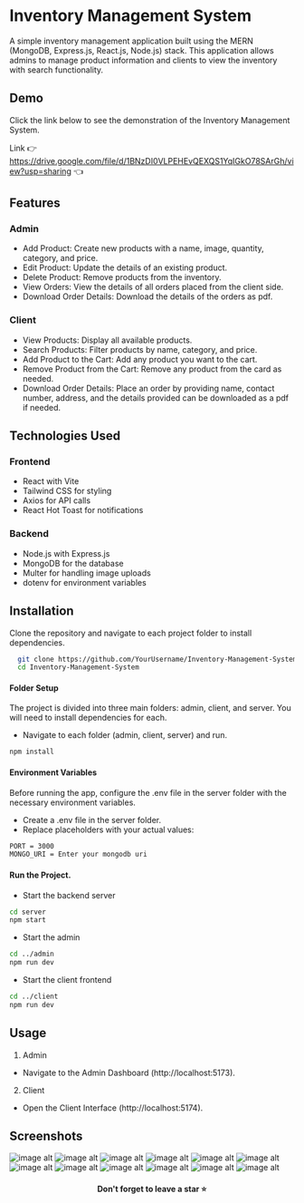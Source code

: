 # Inventory Management System

A simple inventory management application built using the MERN (MongoDB, Express.js, React.js, Node.js) stack. This application allows admins to manage product information and clients to view the inventory with search functionality.


## Demo

Click the link below to see the demonstration of the Inventory Management System.

Link 👉 https://drive.google.com/file/d/1BNzDI0VLPEHEvQEXQS1YqIGkO78SArGh/view?usp=sharing 👈


## Features

### Admin
- Add Product: Create new products with a name, image, quantity, category, and price.
- Edit Product: Update the details of an existing product.
- Delete Product: Remove products from the inventory.
- View Orders: View the details of all orders placed from the client side.
- Download Order Details: Download the details of the orders as pdf.

### Client
- View Products: Display all available products.
- Search Products: Filter products by name, category, and price.
- Add Product to the Cart: Add any product you want to the cart.
- Remove Product from the Cart: Remove any product from the card as needed.
- Download Order Details: Place an order by providing name, contact number, address, and the details provided can be downloaded as a pdf if needed.


## Technologies Used

### Frontend
- React with Vite
- Tailwind CSS for styling
- Axios for API calls
- React Hot Toast for notifications

### Backend
- Node.js with Express.js
- MongoDB for the database
- Multer for handling image uploads
- dotenv for environment variables


## Installation

Clone the repository and navigate to each project folder to install dependencies.
```bash
  git clone https://github.com/YourUsername/Inventory-Management-System.git
  cd Inventory-Management-System
```
#### Folder Setup
The project is divided into three main folders: admin, client, and server. You will need to install dependencies for each.
- Navigate to each folder (admin, client, server) and run.
```bash
npm install
```
#### Environment Variables
Before running the app, configure the .env file in the server folder with the necessary environment variables.
- Create a .env file in the server folder.
- Replace placeholders with your actual values:
```bash
PORT = 3000
MONGO_URI = Enter your mongodb uri
```
#### Run the Project.
- Start the backend server
```bash
cd server
npm start
```
- Start the admin
```bash
cd ../admin
npm run dev
```
- Start the client frontend
```bash
cd ../client
npm run dev
```


## Usage
1. Admin
- Navigate to the Admin Dashboard (http://localhost:5173).
2. Client
- Open the Client Interface (http://localhost:5174).


## Screenshots

![image alt](https://github.com/MrTharinduDasantha/Inventory-Management-System/blob/fe953d03bdc51c85b13a3fa574537fab09912c69/Img%20-%201.png)
![image alt](https://github.com/MrTharinduDasantha/Inventory-Management-System/blob/fe953d03bdc51c85b13a3fa574537fab09912c69/Img%20-%202.png)
![image alt](https://github.com/MrTharinduDasantha/Inventory-Management-System/blob/fe953d03bdc51c85b13a3fa574537fab09912c69/Img%20-%203.png)
![image alt](https://github.com/MrTharinduDasantha/Inventory-Management-System/blob/fe953d03bdc51c85b13a3fa574537fab09912c69/Img%20-%204.png)
![image alt](https://github.com/MrTharinduDasantha/Inventory-Management-System/blob/fe953d03bdc51c85b13a3fa574537fab09912c69/Img%20-%205.png)
![image alt](https://github.com/MrTharinduDasantha/Inventory-Management-System/blob/fe953d03bdc51c85b13a3fa574537fab09912c69/Img%20-%206.png)
![image alt](https://github.com/MrTharinduDasantha/Inventory-Management-System/blob/fe953d03bdc51c85b13a3fa574537fab09912c69/Img%20-%207.png)
![image alt](https://github.com/MrTharinduDasantha/Inventory-Management-System/blob/fe953d03bdc51c85b13a3fa574537fab09912c69/Img%20-%208.png)
![image alt](https://github.com/MrTharinduDasantha/Inventory-Management-System/blob/fe953d03bdc51c85b13a3fa574537fab09912c69/Img%20-%209.png)
![image alt](https://github.com/MrTharinduDasantha/Inventory-Management-System/blob/fe953d03bdc51c85b13a3fa574537fab09912c69/Img%20-%2010.png)
![image alt](https://github.com/MrTharinduDasantha/Inventory-Management-System/blob/fe953d03bdc51c85b13a3fa574537fab09912c69/Img%20-%2011.png)
![image alt](https://github.com/MrTharinduDasantha/Inventory-Management-System/blob/fe953d03bdc51c85b13a3fa574537fab09912c69/Img%20-%2013.png)

<h4 align="center"> Don't forget to leave a star ⭐️ </h4>

